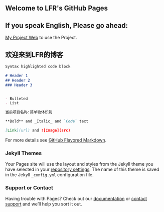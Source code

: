 ## Welcome to LFR's GitHub Pages



## If you speak English, Please go ahead: 
[My Project Web](https://github.com/HackerLFR/Machine-Visual) to use the Project.

## 欢迎来到LFR的博客


```markdown
Syntax highlighted code block

# Header 1
## Header 2
### Header 3


- Bulleted
- List

当前项目名称:简单物体识别

**Bold** and _Italic_ and `Code` text

[Link](url) and ![Image](src)
```

For more details see [GitHub Flavored Markdown](https://guides.github.com/features/mastering-markdown/).

### Jekyll Themes

Your Pages site will use the layout and styles from the Jekyll theme you have selected in your [repository settings](https://github.com/HackerLFR/Machine-Visual/settings). The name of this theme is saved in the Jekyll `_config.yml` configuration file.

### Support or Contact

Having trouble with Pages? Check out our [documentation](https://help.github.com/categories/github-pages-basics/) or [contact support](https://github.com/contact) and we’ll help you sort it out.

